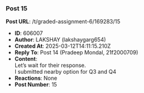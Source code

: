 ### Post 15
**Post URL**: /t/graded-assignment-6/169283/15
- **ID**: 606007
- **Author**: LAKSHAY (lakshaygarg654)
- **Created At**: 2025-03-12T14:11:15.210Z
- **Reply To**: Post 14 (Pradeep Mondal, 21f2000709)
- **Content**:  
  Let’s wait for their response.<br>
I submitted nearby option for Q3 and Q4
- **Reactions**: None
- **Post Number**: 15

